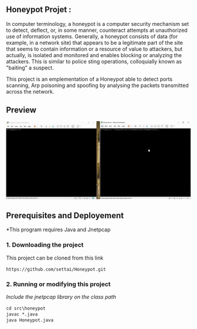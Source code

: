 ## Honeypot Projet :

In computer terminology, a honeypot is a computer security mechanism set to detect, deflect, or, in some manner, counteract attempts at unauthorized use of information systems. Generally, a honeypot consists of data (for example, in a network site) that appears to be a legitimate part of the site that seems to contain information or a resource of value to attackers, but actually, is isolated and monitored and enables blocking or analyzing the attackers. This is similar to police sting operations, colloquially known as "baiting" a suspect.

This project is an emplementation of a Honeypot able to detect ports scanning, Arp poisoning and spoofing by analysing the packets transmitted across the network.

## Preview

![Preview](https://github.com/settai/Honeypot/blob/main/preview.gif)

## Prerequisites and Deployement

*This program requires Java and Jnetpcap

### 1. Downloading the project

This project can be cloned from this link

```
https://github.com/settai/Honeypot.git
```

### 2. Running or modifying this project

*Include the jnetpcap library on the class path*

```
cd src\honeypot
javac *.java
java Honeypot.java
```